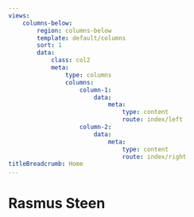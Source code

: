 ```yaml
---
views:
    columns-below:
        region: columns-below
        template: default/columns
        sort: 1
        data:
            class: col2
            meta:
                type: columns
                columns:
                    column-1:
                        data:
                            meta:
                                type: content
                                route: index/left
                    column-2:
                        data:
                            meta:
                                type: content
                                route: index/right
titleBreadcrumb: Home
...
```

Rasmus Steen
===============================

